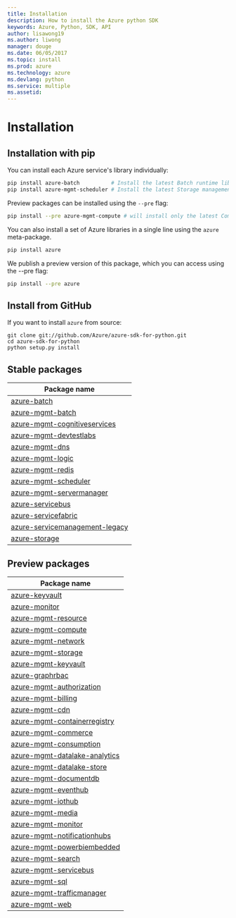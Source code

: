 ```yaml
---
title: Installation
description: How to install the Azure python SDK
keywords: Azure, Python, SDK, API
author: lisawong19
ms.author: liwong
manager: douge
ms.date: 06/05/2017
ms.topic: install
ms.prod: azure
ms.technology: azure
ms.devlang: python
ms.service: multiple
ms.assetid: 
---
```


# Installation

## Installation with pip

You can install each Azure service's library individually:

```bash
pip install azure-batch          # Install the latest Batch runtime library
pip install azure-mgmt-scheduler # Install the latest Storage management library
```

Preview packages can be installed using the `--pre` flag:

```bash
pip install --pre azure-mgmt-compute # will install only the latest Compute Management library
```

You can also install a set of Azure libraries in a single line using the
`azure` meta-package.

```bash
pip install azure
```

We publish a preview version of this package, which you can access using
the --pre flag:

```bash
pip install --pre azure
```

## Install from GitHub

If you want to install `azure` from source:

    git clone git://github.com/Azure/azure-sdk-for-python.git
    cd azure-sdk-for-python
    python setup.py install

## Stable packages
| Package name |
|--------------|
|[azure-batch](https://pypi.org/project/azure-batch/)  |   
|[azure-mgmt-batch](https://pypi.org/project/azure-mgmt-batch/)|
|[azure-mgmt-cognitiveservices](https://pypi.org/project/azure-mgmt-cognitiveservices/)|	
|[azure-mgmt-devtestlabs](https://pypi.org/project/azure-mgmt-devtestlabs/)|	
|[azure-mgmt-dns](https://pypi.org/project/azure-mgmt-dns/)	|
|[azure-mgmt-logic](https://pypi.org/project/azure-mgmt-logic/)|
|[azure-mgmt-redis](https://pypi.org/project/azure-mgmt-redis/)|
|[azure-mgmt-scheduler](https://pypi.org/project/azure-mgmt-scheduler/)|	
|[azure-mgmt-servermanager](https://pypi.org/project/azure-mgmt-servermanager/)|	
|[azure-servicebus](https://pypi.org/project/azure-mgmt-servicebus/)|	
|[azure-servicefabric](https://pypi.org/project/azure-servicefabric/)|	
|[azure-servicemanagement-legacy](https://pypi.org/project/azure-servicemanagement-legacy/)|	
|[azure-storage](https://pypi.org/project/azure-storage/)|	

## Preview packages
| Package name | 
|--------------|
|[azure-keyvault](https://pypi.org/project/azure-keyvault/)|	
|[azure-monitor](https://pypi.org/project/azure-monitor)|	
|[azure-mgmt-resource](https://pypi.org/project/azure-mgmt-resource)|	
|[azure-mgmt-compute](https://pypi.org/project/azure-mgmt-compute)|	
|[azure-mgmt-network](https://pypi.org/project/azure-mgmt-network)|	
|[azure-mgmt-storage](https://pypi.org/project/azure-mgmt-storage)|	
|[azure-mgmt-keyvault](https://pypi.org/project/azure-mgmt-keyvault)|	
|[azure-graphrbac](https://pypi.org/project/azure-graphrbac)|	
|[azure-mgmt-authorization](https://pypi.org/project/azure-mgmt-authorization)|	
|[azure-mgmt-billing](https://pypi.org/project/azure-mgmt-billing)|	
|[azure-mgmt-cdn](https://pypi.org/project/azure-mgmt-cdn)|	
|[azure-mgmt-containerregistry](https://pypi.org/project/azure-mgmt-containerregistry)|	
|[azure-mgmt-commerce](https://pypi.org/project/azure-mgmt-commerce)|	
|[azure-mgmt-consumption](https://pypi.org/project/azure-mgmt-consumption)|	
|[azure-mgmt-datalake-analytics](https://pypi.org/project/azure-mgmt-datalake-analytics)|	
|[azure-mgmt-datalake-store](https://pypi.org/project/azure-mgmt-datalake-store)|	
|[azure-mgmt-documentdb](https://pypi.org/project/azure-mgmt-documentdb)|	
|[azure-mgmt-eventhub](https://pypi.org/project/azure-mgmt-eventhub)|	
|[azure-mgmt-iothub](https://pypi.org/project/azure-mgmt-iothub)|
|[azure-mgmt-media](https://pypi.org/project/azure-mgmt-media)|	
|[azure-mgmt-monitor](https://pypi.org/project/azure-mgmt-monitor)|	
|[azure-mgmt-notificationhubs](https://pypi.org/project/azure-mgmt-notificationhubs)|	
|[azure-mgmt-powerbiembedded](https://pypi.org/project/azure-mgmt-powerbiembedded)|	
|[azure-mgmt-search](https://pypi.org/project/azure-mgmt-search)|
|[azure-mgmt-servicebus](https://pypi.org/project/azure-mgmt-servicebus)|	
|[azure-mgmt-sql](https://pypi.org/project/azure-mgmt-sql)|	
|[azure-mgmt-trafficmanager](https://pypi.org/project/azure-mgmt-trafficmanager)|	
|[azure-mgmt-web](https://pypi.org/project/azure-mgmt-web)|